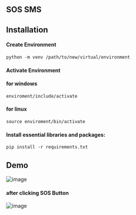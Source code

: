 
## SOS SMS
## Installation
#### Create Environment 
    python -m venv /path/to/new/virtual/environment
#### Activate Environment
#### for windows
    enviroment/include/activate      
    
#### for linux
    source enviroment/bin/activate      
    
#### Install essential libraries and packages:
    pip install -r requirements.txt
## Demo 
![image](https://github.com/vijayatom/sos_sms/assets/96625882/322f44bf-b828-4ddf-83bd-2097bd71168c)
#### after clicking SOS Button    
![image](https://github.com/vijayatom/sos_sms/assets/96625882/569aead1-f679-4cf1-9c1a-f919bff470bb)
